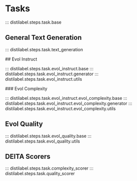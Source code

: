 # Tasks

::: distilabel.steps.task.base

## General Text Generation

::: distilabel.steps.task.text_generation

## Evol Instruct

::: distilabel.steps.task.evol_instruct.base
::: distilabel.steps.task.evol_instruct.generator
::: distilabel.steps.task.evol_instruct.utils

### Evol Complexity

::: distilabel.steps.task.evol_instruct.evol_complexity.base
::: distilabel.steps.task.evol_instruct.evol_complexity.generator
::: distilabel.steps.task.evol_instruct.evol_complexity.utils

## Evol Quality

::: distilabel.steps.task.evol_quality.base
::: distilabel.steps.task.evol_quality.utils

## DEITA Scorers

::: distilabel.steps.task.complexity_scorer
::: distilabel.steps.task.quality_scorer
